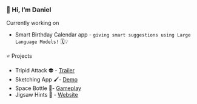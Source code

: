 ### 👋 Hi, I’m Daniel
Currently working on
- Smart Birthday Calendar app - `giving smart suggestions using Large Language Models!` 🗓️💡

<!---
daCFniel/daCFniel is a ✨ special ✨ repository because its `README.md` (this file) appears on your GitHub profile.
You can click the Preview link to take a look at your changes.
--->

⭐ Projects
- Tripid Attack 👽 - [Trailer](https://youtu.be/1hxa4TUlKZc)
- Sketching App 🖌️- [Demo](https://youtube.com/shorts/SyKboHzjML8)
- Space Bottle 🚀- [Gameplay](https://youtu.be/wN6CFHotfnA)
- Jigsaw Hints 🧩 - [Website](https://dacfniel.github.io/Jigsaw-Hints/)
